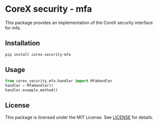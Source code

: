 # CoreX security - mfa

This package provides an implementation of the CoreX security interface for mfa.

## Installation
~~~bash
pip install corex-security-mfa
~~~

## Usage
~~~python
from corex_security_mfa.handler import MfaHandler
handler = MfaHandler()
handler.example_method()
~~~

## License
This package is licensed under the MIT License. See [LICENSE](../LICENSE) for details.
